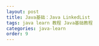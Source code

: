 ```yaml
---
layout: post
title: Java基础：Java LinkedList
tags: java learn 教程 Java基础教程
categories: java-learn
order: 9
---
```

